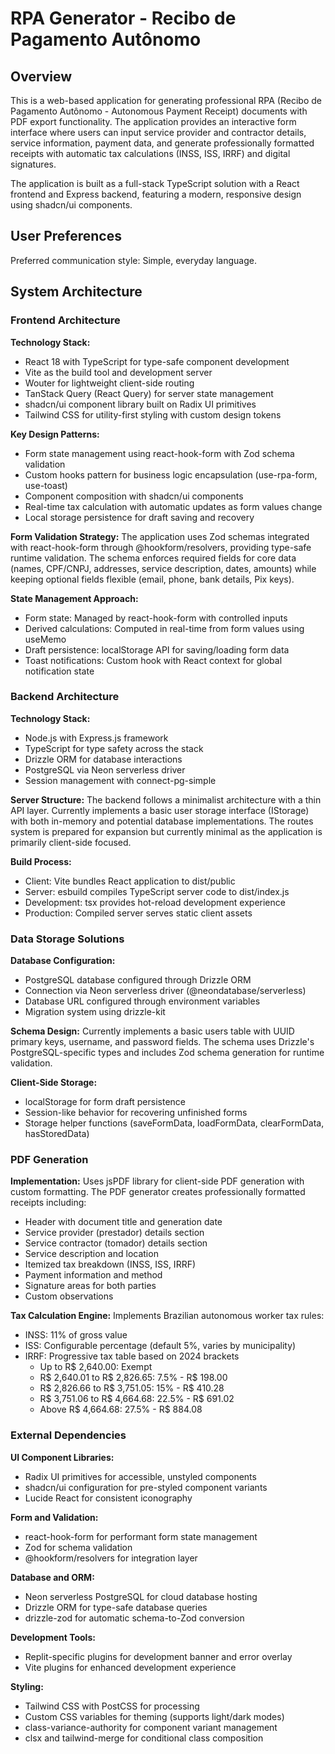 # RPA Generator - Recibo de Pagamento Autônomo

## Overview

This is a web-based application for generating professional RPA (Recibo de Pagamento Autônomo - Autonomous Payment Receipt) documents with PDF export functionality. The application provides an interactive form interface where users can input service provider and contractor details, service information, payment data, and generate professionally formatted receipts with automatic tax calculations (INSS, ISS, IRRF) and digital signatures.

The application is built as a full-stack TypeScript solution with a React frontend and Express backend, featuring a modern, responsive design using shadcn/ui components.

## User Preferences

Preferred communication style: Simple, everyday language.

## System Architecture

### Frontend Architecture

**Technology Stack:**
- React 18 with TypeScript for type-safe component development
- Vite as the build tool and development server
- Wouter for lightweight client-side routing
- TanStack Query (React Query) for server state management
- shadcn/ui component library built on Radix UI primitives
- Tailwind CSS for utility-first styling with custom design tokens

**Key Design Patterns:**
- Form state management using react-hook-form with Zod schema validation
- Custom hooks pattern for business logic encapsulation (use-rpa-form, use-toast)
- Component composition with shadcn/ui components
- Real-time tax calculation with automatic updates as form values change
- Local storage persistence for draft saving and recovery

**Form Validation Strategy:**
The application uses Zod schemas integrated with react-hook-form through @hookform/resolvers, providing type-safe runtime validation. The schema enforces required fields for core data (names, CPF/CNPJ, addresses, service description, dates, amounts) while keeping optional fields flexible (email, phone, bank details, Pix keys).

**State Management Approach:**
- Form state: Managed by react-hook-form with controlled inputs
- Derived calculations: Computed in real-time from form values using useMemo
- Draft persistence: localStorage API for saving/loading form data
- Toast notifications: Custom hook with React context for global notification state

### Backend Architecture

**Technology Stack:**
- Node.js with Express.js framework
- TypeScript for type safety across the stack
- Drizzle ORM for database interactions
- PostgreSQL via Neon serverless driver
- Session management with connect-pg-simple

**Server Structure:**
The backend follows a minimalist architecture with a thin API layer. Currently implements a basic user storage interface (IStorage) with both in-memory and potential database implementations. The routes system is prepared for expansion but currently minimal as the application is primarily client-side focused.

**Build Process:**
- Client: Vite bundles React application to dist/public
- Server: esbuild compiles TypeScript server code to dist/index.js
- Development: tsx provides hot-reload development experience
- Production: Compiled server serves static client assets

### Data Storage Solutions

**Database Configuration:**
- PostgreSQL database configured through Drizzle ORM
- Connection via Neon serverless driver (@neondatabase/serverless)
- Database URL configured through environment variables
- Migration system using drizzle-kit

**Schema Design:**
Currently implements a basic users table with UUID primary keys, username, and password fields. The schema uses Drizzle's PostgreSQL-specific types and includes Zod schema generation for runtime validation.

**Client-Side Storage:**
- localStorage for form draft persistence
- Session-like behavior for recovering unfinished forms
- Storage helper functions (saveFormData, loadFormData, clearFormData, hasStoredData)

### PDF Generation

**Implementation:**
Uses jsPDF library for client-side PDF generation with custom formatting. The PDF generator creates professionally formatted receipts including:
- Header with document title and generation date
- Service provider (prestador) details section
- Service contractor (tomador) details section
- Service description and location
- Itemized tax breakdown (INSS, ISS, IRRF)
- Payment information and method
- Signature areas for both parties
- Custom observations

**Tax Calculation Engine:**
Implements Brazilian autonomous worker tax rules:
- INSS: 11% of gross value
- ISS: Configurable percentage (default 5%, varies by municipality)
- IRRF: Progressive tax table based on 2024 brackets
  - Up to R$ 2,640.00: Exempt
  - R$ 2,640.01 to R$ 2,826.65: 7.5% - R$ 198.00
  - R$ 2,826.66 to R$ 3,751.05: 15% - R$ 410.28
  - R$ 3,751.06 to R$ 4,664.68: 22.5% - R$ 691.02
  - Above R$ 4,664.68: 27.5% - R$ 884.08

### External Dependencies

**UI Component Libraries:**
- Radix UI primitives for accessible, unstyled components
- shadcn/ui configuration for pre-styled component variants
- Lucide React for consistent iconography

**Form and Validation:**
- react-hook-form for performant form state management
- Zod for schema validation
- @hookform/resolvers for integration layer

**Database and ORM:**
- Neon serverless PostgreSQL for cloud database hosting
- Drizzle ORM for type-safe database queries
- drizzle-zod for automatic schema-to-Zod conversion

**Development Tools:**
- Replit-specific plugins for development banner and error overlay
- Vite plugins for enhanced development experience

**Styling:**
- Tailwind CSS with PostCSS for processing
- Custom CSS variables for theming (supports light/dark modes)
- class-variance-authority for component variant management
- clsx and tailwind-merge for conditional class composition